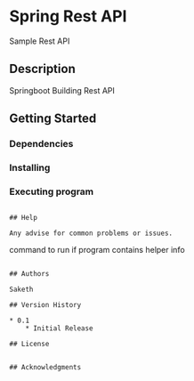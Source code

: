 # Spring Rest API

Sample Rest API

## Description

Springboot Building Rest API

## Getting Started

### Dependencies


### Installing


### Executing program

```

## Help

Any advise for common problems or issues.
```
command to run if program contains helper info
```

## Authors

Saketh

## Version History

* 0.1
    * Initial Release

## License


## Acknowledgments
